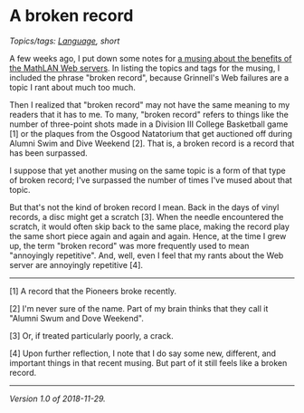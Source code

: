 A broken record
===============

*Topics/tags: [Language](index-language), short*

A few weeks ago, I put down some notes for [a musing about the benefits
of the MathLAN Web servers](mathlan-web-servers).  In listing the topics
and tags for the musing, I included the phrase "broken record", because
Grinnell's Web failures are a topic I rant about much too much.

Then I realized that "broken record" may not have the same meaning to my
readers that it has to me.  To many, "broken record" refers to things
like the number of three-point shots made in a Division III College
Basketball game [1] or the plaques from the Osgood Natatorium that
get auctioned off during Alumni Swim and Dive Weekend [2].  That is,
a broken record is a record that has been surpassed.

I suppose that yet another musing on the same topic is a form of that
type of broken record; I've surpassed the number of times I've mused
about that topic.

But that's not the kind of broken record I mean.  Back in the days
of vinyl records, a disc might get a scratch [3].  When the needle
encountered the scratch, it would often skip back to the same place,
making the record play the same short piece again and again and again.
Hence, at the time I grew up, the term "broken record" was more frequently
used to mean "annoyingly repetitive".  And, well, even I feel that my
rants about the Web server are annoyingly repetitive [4].

---

[1] A record that the Pioneers broke recently.

[2] I'm never sure of the name.  Part of my brain thinks that they call
it "Alumni Swum and Dove Weekend".

[3] Or, if treated particularly poorly, a crack.

[4] Upon further reflection, I note that I do say some new, different,
and important things in that recent musing.  But part of it still feels
like a broken record.

---

*Version 1.0 of 2018-11-29.*

